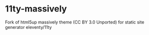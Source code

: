 # 11ty-massively
Fork of html5up massively theme (CC BY 3.0 Unported) for static site generator eleventy/11ty 
